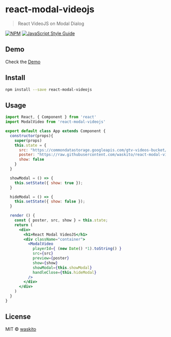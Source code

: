 # react-modal-videojs

> React VideoJS on Modal Dialog

[![NPM](https://img.shields.io/npm/v/react-modal-videojs.svg)](https://www.npmjs.com/package/react-modal-videojs) [![JavaScript Style Guide](https://img.shields.io/badge/code_style-standard-brightgreen.svg)](https://standardjs.com)

## Demo

Check the [Demo](https://waskito.github.io/react-modal-videojs)

## Install

```bash
npm install --save react-modal-videojs
```

## Usage

```jsx
import React, { Component } from 'react'
import ModalVideo from 'react-modal-videojs'

export default class App extends Component {
  constructor(props){
    super(props)
    this.state = {
      src: "https://commondatastorage.googleapis.com/gtv-videos-bucket/sample/ElephantsDream.mp4",
      poster: "https://raw.githubusercontent.com/waskito/react-modal-videojs/master/example/public/preview.png",
      show: false
    }
  }

  showModal = () => {
    this.setState({ show: true });
  }

  hideModal = () => {
    this.setState({ show: false });
  }

  render () {
    const { poster, src, show } = this.state;
    return (
      <div>
        <h1>React Modal VideoJS</h1>
        <div className="container">
          <ModalVideo
            playerId={ (new Date() *1).toString() }
            src={src}
            preview={poster}
            show={show}
            showModal={this.showModal}
            handleClose={this.hideModal}
          />
        </div>
      </div>
    )
  }
}

```

## License

MIT © [waskito](https://github.com/waskito)
